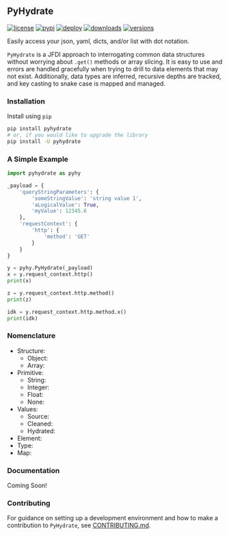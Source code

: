 ## PyHydrate
[![license](https://img.shields.io/github/license/mjfii/pyhydrate.svg)](https://github.com/mjdii/pyhydrate/blob/main/license)
[![pypi](https://img.shields.io/pypi/v/pyhydrate.svg)](https://pypi.python.org/pypi/pyhtdrate)
[![deploy](https://github.com/mjfii/pyhydrate/workflows/deploy-prod/badge.svg?event=push)](https://github.com/mjfii/pyhydrate/actions?query=workflow%3Adeploy-prod+event%3Apush+branch%3Amain)
[![downloads](https://static.pepy.tech/badge/pyhydrate/month)](https://pepy.tech/project/pyhydrate)
[![versions](https://img.shields.io/pypi/pyversions/pyhydrate.svg)](https://github.com/mjfii/pyhydrate)

Easily access your json, yaml, dicts, and/or list with dot notation.

`PyHydrate` is a JFDI approach to interrogating common data structures without worrying about `.get()`
methods or array slicing.  It is easy to use and errors are handled gracefully when trying to drill
to data elements that may not exist.  Additionally, data types are inferred, recursive depths are tracked, 
and key casting to snake case is mapped and managed.

### Installation
Install using `pip`
```bash
pip install pyhydrate
# or, if you would like to upgrade the library
pip install -U pyhydrate
```

### A Simple Example
```python
import pyhydrate as pyhy

_payload = {
    'queryStringParameters': {
        'someStringValue': 'string value 1',
        'aLogicalValue': True,
        'myValue': 12345.6
    },
    'requestContext': {
        'http': {
            'method': 'GET'
        }
    }
}

y = pyhy.PyHydrate(_payload)
x = y.request_context.http()
print(x)

z = y.request_context.http.method()
print(z)

idk = y.request_context.http.method.x()
print(idk)
```

### Nomenclature
- Structure: 
  - Object: 
  - Array: 
- Primitive:
  - String:
  - Integer:
  - Float:
  - None:
- Values:
  - Source:
  - Cleaned:
  - Hydrated:
- Element:
- Type:
- Map:

### Documentation
Coming Soon!

### Contributing
For guidance on setting up a development environment and how to make a
contribution to `PyHydrate`, see [CONTRIBUTING.md](./.github/CONTRIBUTING.md).
